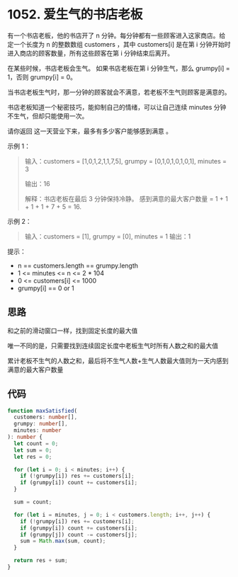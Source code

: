 # 1052. 爱生气的书店老板

有一个书店老板，他的书店开了 n 分钟。每分钟都有一些顾客进入这家商店。给定一个长度为 n 的整数数组 customers ，其中 customers[i] 是在第 i 分钟开始时进入商店的顾客数量，所有这些顾客在第 i 分钟结束后离开。

在某些时候，书店老板会生气。 如果书店老板在第 i 分钟生气，那么 grumpy[i] = 1，否则 grumpy[i] = 0。

当书店老板生气时，那一分钟的顾客就会不满意，若老板不生气则顾客是满意的。

书店老板知道一个秘密技巧，能抑制自己的情绪，可以让自己连续 minutes 分钟不生气，但却只能使用一次。

请你返回 这一天营业下来，最多有多少客户能够感到满意 。

示例 1：

> 输入：customers = [1,0,1,2,1,1,7,5], grumpy = [0,1,0,1,0,1,0,1], minutes = 3
>
> 输出：16
>
> 解释：书店老板在最后 3 分钟保持冷静。
> 感到满意的最大客户数量 = 1 + 1 + 1 + 1 + 7 + 5 = 16.

示例 2：

> 输入：customers = [1], grumpy = [0], minutes = 1
> 输出：1

提示：

- n == customers.length == grumpy.length
- 1 <= minutes <= n <= 2 \* 104
- 0 <= customers[i] <= 1000
- grumpy[i] == 0 or 1

## 思路

和之前的滑动窗口一样，找到固定长度的最大值

唯一不同的是，只需要找到连续固定长度中老板生气时所有人数之和的最大值

累计老板不生气的人数之和，最后将不生气人数+生气人数最大值则为一天内感到满意的最大客户数量

## 代码

```ts
function maxSatisfied(
  customers: number[],
  grumpy: number[],
  minutes: number
): number {
  let count = 0;
  let sum = 0;
  let res = 0;

  for (let i = 0; i < minutes; i++) {
    if (!grumpy[i]) res += customers[i];
    if (grumpy[i]) count += customers[i];
  }

  sum = count;

  for (let i = minutes, j = 0; i < customers.length; i++, j++) {
    if (!grumpy[i]) res += customers[i];
    if (grumpy[i]) count += customers[i];
    if (grumpy[j]) count -= customers[j];
    sum = Math.max(sum, count);
  }

  return res + sum;
}
```
